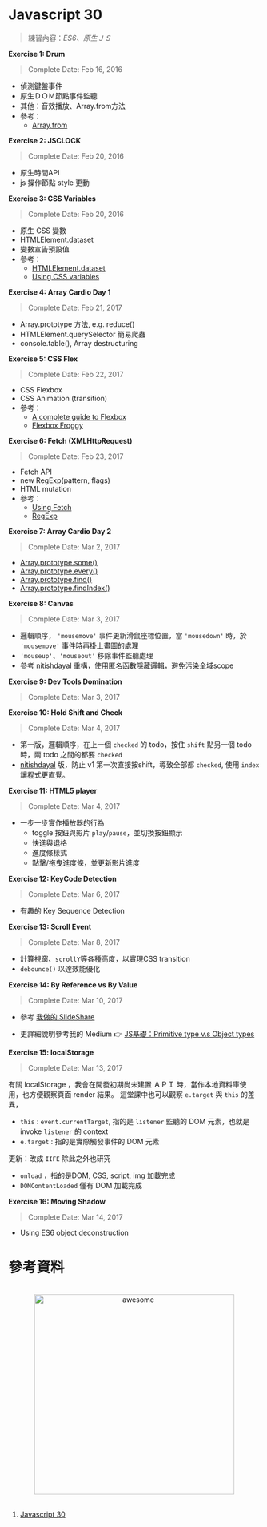 # Javascript 30
> 練習內容：_ES6、原生ＪＳ_

**Exercise 1: Drum**

> Complete Date: Feb 16, 2016

+ 偵測鍵盤事件
+ 原生ＤＯＭ節點事件監聽
+ 其他：音效播放、Array.from方法
+ 參考：
    + [Array.from](http://wiki.jikexueyuan.com/project/es6/array.html)

**Exercise 2: JSCLOCK**

> Complete Date: Feb 20, 2016

+ 原生時間API
+ js 操作節點 style 更動

**Exercise 3: CSS Variables**

> Complete Date: Feb 20, 2016

+ 原生 CSS 變數
+ HTMLElement.dataset
+ 變數宣告預設值
+ 參考：
    + [HTMLElement.dataset](https://developer.mozilla.org/en-US/docs/Web/API/HTMLElement/dataset)
    + [Using CSS variables](https://developer.mozilla.org/en-US/docs/Web/CSS/Using_CSS_variables)

**Exercise 4: Array Cardio Day 1**

> Complete Date: Feb 21, 2017

+ Array.prototype 方法, e.g. reduce()
+ HTMLElement.querySelector 簡易爬蟲
+ console.table(), Array destructuring

**Exercise 5: CSS Flex**

> Complete Date: Feb 22, 2017

+ CSS Flexbox
+ CSS Animation (transition)
+ 參考：
  + [A complete guide to Flexbox](https://css-tricks.com/snippets/css/a-guide-to-flexbox/)
  + [Flexbox Froggy](http://flexboxfroggy.com/)

**Exercise 6: Fetch (XMLHttpRequest)**

> Complete Date: Feb 23, 2017

+ Fetch API
+ new RegExp(pattern, flags)
+ HTML mutation
+ 參考：
  + [Using Fetch](https://developer.mozilla.org/en-US/docs/Web/API/Fetch_API/Using_Fetch) 
  + [RegExp](https://developer.mozilla.org/en-US/docs/Web/JavaScript/Reference/Global_Objects/RegExp) 
  
**Exercise 7: Array Cardio Day 2**

> Complete Date: Mar 2, 2017

  + [Array.prototype.some()](https://developer.mozilla.org/en-US/docs/Web/JavaScript/Reference/Global_Objects/Array/some)
  + [Array.prototype.every()](https://developer.mozilla.org/en-US/docs/Web/JavaScript/Reference/Global_Objects/Array/every)
  + [Array.prototype.find()](https://developer.mozilla.org/en-US/docs/Web/JavaScript/Reference/Global_Objects/Array/find)
  + [Array.prototype.findIndex()](https://developer.mozilla.org/en-US/docs/Web/JavaScript/Reference/Global_Objects/Array/findIndex)

**Exercise 8: Canvas**

> Complete Date: Mar 3, 2017

+ 邏輯順序， `'mousemove'` 事件更新滑鼠座標位置，當 `'mousedown'` 時，於 `'mousemove'` 事件時再掛上畫圖的處理
+ `'mouseup'`、`'mouseout'` 移除事件監聽處理
+ 參考 [nitishdayal](https://github.com/nitishdayal/JavaScript30) 重構，使用匿名函數隱藏邏輯，避免污染全域scope

**Exercise 9: Dev Tools Domination**

> Complete Date: Mar 3, 2017

**Exercise 10: Hold Shift and Check**

> Complete Date: Mar 4, 2017

+ 第一版，邏輯順序，在上一個 `checked` 的 todo，按住 `shift` 點另一個 todo 時，兩 todo 之間的都要 `checked`
+ [nitishdayal](https://github.com/nitishdayal/JavaScript30) 版，防止 v1 第一次直接按shift，導致全部都 `checked`,
使用 `index` 讓程式更直覺。

**Exercise 11: HTML5 player**

> Complete Date: Mar 4, 2017

+ 一步一步實作播放器的行為
  * toggle 按鈕與影片 `play`/`pause`，並切換按鈕顯示
  * 快進與退格
  * 進度條樣式
  * 點擊/拖曳進度條，並更新影片進度

**Exercise 12: KeyCode Detection**

> Complete Date: Mar 6, 2017

+ 有趣的 Key Sequence Detection

**Exercise 13: Scroll Event**

> Complete Date: Mar 8, 2017

+ 計算視窗、`scrollY`等各種高度，以實現CSS transition
+ `debounce()` 以達效能優化

**Exercise 14: By Reference vs By Value**

> Complete Date: Mar 10, 2017

+ 參考 [我做的 SlideShare ](https://www.slideshare.net/boylee18/js-basic-by-value-versus-by-reference)

+ 更詳細說明參考我的 Medium 👉 [JS基礎：Primitive type v.s Object types](https://medium.com/@jobboy0101/js%E5%9F%BA%E7%A4%8E-primitive-type-v-s-object-types-f88f7c16f225#.cqguxnzci)

**Exercise 15: localStorage**

> Complete Date: Mar 13, 2017

有關 localStorage ，我會在開發初期尚未建置 ＡＰＩ 時，當作本地資料庫使用，也方便觀察頁面 render 結果。
這堂課中也可以觀察 `e.target` 與 `this` 的差異，

* `this` :  `event.currentTarget`, 指的是 `listener` 監聽的 DOM 元素，也就是 invoke `listener` 的 context
* `e.target` : 指的是實際觸發事件的 DOM 元素

更新：改成 `IIFE` 除此之外也研究 
* `onload` ，指的是DOM, CSS, script, img 加載完成
* `DOMContentLoaded` 僅有 DOM 加載完成

**Exercise 16: Moving Shadow**

> Complete Date: Mar 14, 2017

* Using ES6 object deconstruction


# 參考資料
<p align="center">
  <br>
  <img width="400" src="https://camo.githubusercontent.com/13a16597bc17b350b043e30ab701082fc276d3c4/68747470733a2f2f6a61766173637269707433302e636f6d2f696d616765732f4a53332d736f6369616c2d73686172652e706e67" alt="awesome">
  <br>
  <br>
</p>

1. [Javascript 30](https://javascript30.com/)
